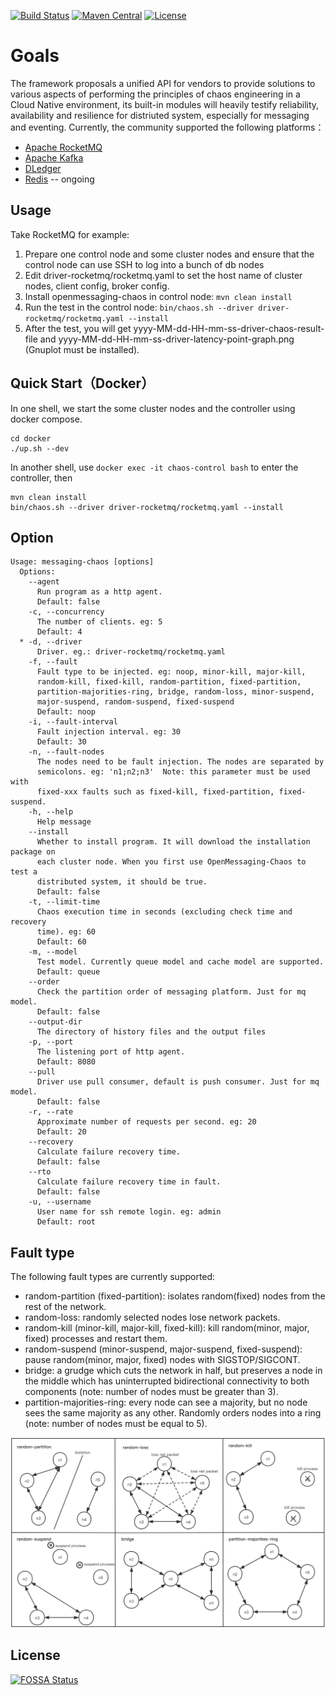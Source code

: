 [![Build Status](https://travis-ci.org/openmessaging/openmessaging-chaos.svg?branch=master)](https://travis-ci.org/openmessaging/openmessaging-chaos) [![Maven Central](https://maven-badges.herokuapp.com/maven-central/io.openmessaging.chaos/messaging-chaos/badge.svg)](http://search.maven.org/#search%7Cga%7C1%7Copenmessaging-chaos) [![License](https://img.shields.io/badge/license-Apache%202-4EB1BA.svg)](https://www.apache.org/licenses/LICENSE-2.0.html)

# Goals

The framework proposals a unified API for vendors to provide solutions to various aspects of performing the principles of chaos engineering in a Cloud Native environment, its built-in modules will heavily testify reliability, availability and resilience for distriuted system, especially for messaging and eventing. Currently, the community supported the following platforms：

- [Apache RocketMQ](https://rocketmq.apache.org/)
- [Apache Kafka](https://kafka.apache.org/)
- [DLedger](https://github.com/openmessaging/openmessaging-storage-dledger)
- [Redis](https://redis.io/) -- ongoing

## Usage

Take RocketMQ for example:

1. Prepare one control node and some cluster nodes and ensure that the control node can use SSH to log into a bunch of db nodes
2. Edit driver-rocketmq/rocketmq.yaml to set the host name of cluster nodes, client config, broker config.
3. Install openmessaging-chaos in control node:  `mvn clean install`
4. Run the test in the control node: `bin/chaos.sh --driver driver-rocketmq/rocketmq.yaml --install` 
5. After the test, you will get yyyy-MM-dd-HH-mm-ss-driver-chaos-result-file and yyyy-MM-dd-HH-mm-ss-driver-latency-point-graph.png (Gnuplot must be installed).


## Quick Start（Docker）

In one shell, we start the some cluster nodes and the controller using docker compose.

```shell
cd docker
./up.sh --dev
```
In another shell, use `docker exec -it chaos-control bash` to enter the controller, then

```shell
mvn clean install
bin/chaos.sh --driver driver-rocketmq/rocketmq.yaml --install
```

## Option

```
Usage: messaging-chaos [options]
  Options:
    --agent
      Run program as a http agent.
      Default: false
    -c, --concurrency
      The number of clients. eg: 5
      Default: 4
  * -d, --driver
      Driver. eg.: driver-rocketmq/rocketmq.yaml
    -f, --fault
      Fault type to be injected. eg: noop, minor-kill, major-kill, 
      random-kill, fixed-kill, random-partition, fixed-partition, 
      partition-majorities-ring, bridge, random-loss, minor-suspend, 
      major-suspend, random-suspend, fixed-suspend
      Default: noop
    -i, --fault-interval
      Fault injection interval. eg: 30
      Default: 30
    -n, --fault-nodes
      The nodes need to be fault injection. The nodes are separated by 
      semicolons. eg: 'n1;n2;n3'  Note: this parameter must be used with 
      fixed-xxx faults such as fixed-kill, fixed-partition, fixed-suspend.
    -h, --help
      Help message
    --install
      Whether to install program. It will download the installation package on 
      each cluster node. When you first use OpenMessaging-Chaos to test a 
      distributed system, it should be true.
      Default: false
    -t, --limit-time
      Chaos execution time in seconds (excluding check time and recovery 
      time). eg: 60
      Default: 60
    -m, --model
      Test model. Currently queue model and cache model are supported.
      Default: queue
    --order
      Check the partition order of messaging platform. Just for mq model.
      Default: false
    --output-dir
      The directory of history files and the output files
    -p, --port
      The listening port of http agent.
      Default: 8080
    --pull
      Driver use pull consumer, default is push consumer. Just for mq model.
      Default: false
    -r, --rate
      Approximate number of requests per second. eg: 20
      Default: 20
    --recovery
      Calculate failure recovery time.
      Default: false
    --rto
      Calculate failure recovery time in fault.
      Default: false
    -u, --username
      User name for ssh remote login. eg: admin
      Default: root
```

## Fault type

The following fault types are currently supported:
- random-partition (fixed-partition): isolates random(fixed) nodes from the rest of the network.
- random-loss: randomly selected nodes lose network packets.
- random-kill (minor-kill, major-kill, fixed-kill): kill random(minor, major, fixed) processes and restart them.
- random-suspend (minor-suspend, major-suspend, fixed-suspend): pause random(minor, major, fixed) nodes with SIGSTOP/SIGCONT.
- bridge: a grudge which cuts the network in half, but preserves a node in the middle which has uninterrupted bidirectional connectivity to both components (note: number of nodes must be greater than 3).
- partition-majorities-ring: every node can see a majority, but no node sees the same majority as any other. Randomly orders nodes into a ring (note: number of nodes must be equal to 5).

![](images/fault-type.png)


## License
[![FOSSA Status](https://app.fossa.com/api/projects/git%2Bgithub.com%2Fopenmessaging%2Fopenmessaging-chaos.svg?type=large)](https://app.fossa.com/projects/git%2Bgithub.com%2Fopenmessaging%2Fopenmessaging-chaos?ref=badge_large)

